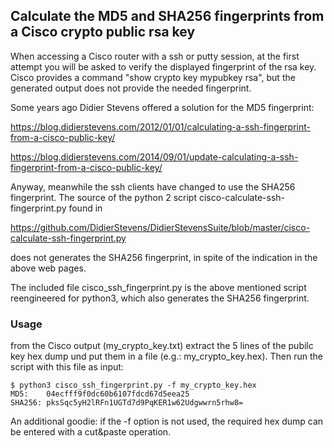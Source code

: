 ## Calculate the MD5 and SHA256 fingerprints from a Cisco crypto public rsa key

When accessing a Cisco router with a ssh or putty session, at the first
attempt you will be asked to verify the displayed fingerprint of the rsa key.
Cisco provides a command "show crypto key mypubkey rsa", but the generated
output does not provide the needed fingerprint.

Some years ago Didier Stevens offered a solution for the MD5 fingerprint:

https://blog.didierstevens.com/2012/01/01/calculating-a-ssh-fingerprint-from-a-cisco-public-key/

https://blog.didierstevens.com/2014/09/01/update-calculating-a-ssh-fingerprint-from-a-cisco-public-key/

Anyway, meanwhile the ssh clients have changed to use the SHA256 fingerprint.
The source of the python 2 script cisco-calculate-ssh-fingerprint.py found in

https://github.com/DidierStevens/DidierStevensSuite/blob/master/cisco-calculate-ssh-fingerprint.py

does not generates the SHA256 fingerprint, in spite of the indication in the above
web pages.

The included file cisco_ssh_fingerprint.py is the above mentioned script reengineered 
for python3, which also generates the SHA256 fingerprint.

### Usage
from the Cisco output (my_crypto_key.txt) extract the 5 lines of the pubilc
key hex dump und put them in a file (e.g.: my_crypto_key.hex).
Then run the script with this file as input:

```
$ python3 cisco_ssh_fingerprint.py -f my_crypto_key.hex
MD5:    04ecfff9f0dc60b6107fdcd67d5eea25
SHA256: pksSqc5yH2lRFn1UGTd7d9PqKER1w62Udgwwrn5rhw8=
```

An additional goodie: if the -f option is not used, the required hex dump can
be entered with a cut&paste operation.
